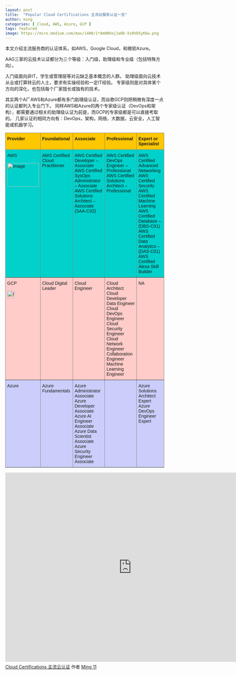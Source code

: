 ```yaml
---
layout: post
title:  "Popular Cloud Certifications 主流云服务认证一览"
author: ming
categories: [ Cloud, AWS, Azure, GCP ]
tags: featured
image: https://miro.medium.com/max/1400/1*Am0NVejJa0D-Xz0VD5yK6w.png
---
```

本文介绍主流服务商的认证体系，如AWS，Google Cloud，和微软Azure。

AAG三家的云技术认证都分为三个等级：入门级，助理级和专业级（包括特殊方向）。

入门级面向非IT，学生或管理层等对云缺乏基本概念的人群。
助理级面向云技术从业或打算转云的人士，要求有实操经验和一定IT经验。
专家级则是对具体某个方向的深化，也包括每个厂家擅长或独有的技术。

其实两个A厂AWS和Azure都有多门助理级认证，而谷歌GCP则把稍微有深度一点的认证都列入专业门下。
同样AWS和Azure的两个专家级认证（DevOps和架构），都需要通过相关的助理级认证为前提，而GCP的专家级都是可以直接考取的。
几家认证的相同方向有：DevOps，架构，网络，大数据，云安全，人工智能或机器学习。


<style type="text/css">
.tg  {border-collapse:collapse;border-spacing:0;}
.tg td{border-color:black;border-style:solid;border-width:1px;font-family:Arial, sans-serif;font-size:14px;
  overflow:hidden;padding:10px 5px;word-break:normal;}
.tg th{border-color:black;border-style:solid;border-width:1px;font-family:Arial, sans-serif;font-size:14px;
  font-weight:normal;overflow:hidden;padding:10px 5px;word-break:normal;}
.tg .tg-item{background-color:#00d2cb;border-color:inherit;text-align:left;vertical-align:top}
.tg .tg-20mg{background-color:#ffc702;border-color:inherit;font-weight:bold;text-align:left;vertical-align:top}
.tg .tg-90e1{background-color:#ffccc9;border-color:inherit;text-align:left;vertical-align:top}
.tg .tg-61xu{background-color:#cbcefb;border-color:inherit;text-align:left;vertical-align:top}
.tg .tg-z115{background-color:#cbcefb;border-color:inherit;text-align:right;vertical-align:top}
</style>
<table class="tg">
<thead>
  <tr>
    <th class="tg-20mg">Provider</th>
    <th class="tg-20mg">Foundational</th>
    <th class="tg-20mg">Associate</th>
    <th class="tg-20mg">Professional</th>
    <th class="tg-20mg">Expert or Specialist</th>
  </tr>
</thead>
<tbody>
  <tr>
    <td class="tg-item">AWS<br><br><img src="https://a0.awsstatic.com/libra-css/images/logos/aws_smile-header-desktop-en-white_59x35@2x.png" alt="Image" width="100" height="75"></td>
    <td class="tg-item">AWS Certified Cloud Practitioner</td>
    <td class="tg-item">AWS Certified Developer – Associate<br>AWS Certified SysOps Administrator – Associate<br>AWS Certified Solutions Architect – Associate (SAA-C02)</td>
    <td class="tg-item">AWS Certified DevOps Engineer – Professional<br>AWS Certified Solutions Architect – Professional<br></td>
    <td class="tg-item">AWS Certified Advanced Networking <br>AWS Certified Security <br>AWS Certified Machine Learning<br>AWS Certified Database – (DBS-C01)<br>AWS Certified Data Analytics – (DAS-C01)<br>AWS Certified Alexa Skill Builder </td>
  </tr>
  <tr>
    <td class="tg-90e1">GCP<br><br><img src="https://ssl.gstatic.com/pantheon/images/freetrial/cloud_logo_no_text.svg" alt="Image" width="24" height="24"></td>
    <td class="tg-90e1">Cloud Digital Leader</td>
    <td class="tg-90e1">Cloud Engineer</td>
    <td class="tg-90e1">Cloud Architect<br>Cloud Developer<br>Data Engineer<br>Cloud DevOps Engineer<br>Cloud Security Engineer<br>Cloud Network Engineer<br>Collaboration Engineer<br>Machine Learning Engineer</td>
    <td class="tg-90e1">NA</td>
  </tr>
  <tr>
    <td class="tg-61xu">Azure</td>
    <td class="tg-61xu">Azure Fundamentals</td>
    <td class="tg-61xu">Azure Administrator Associate<br>Azure Developer Associate<br>Azure AI Engineer Associate<br>Azure Data Scientist Associate<br>Azure Security Engineer Associate</td>
    <td class="tg-z115"></td>
    <td class="tg-61xu">Azure Solutions Architect Expert<br>Azure DevOps Engineer Expert<br></td>
  </tr>
</tbody>
</table>

<iframe width="800" height="600" frameborder="0" src="https://www.mindmeister.com/maps/public_map_shell/1974768606/cloud-certifications?width=800&height=600&z=auto&t=AU08CLDw9p&live_update=1&presentation=1" scrolling="no" style="overflow: hidden; margin-bottom: 5px;">您目前的浏览器无法显示框架元素。请访问MindMeister上的<a href="https://www.mindmeister.com/1974768606/cloud-certifications?t=AU08CLDw9p" target="_blank">Cloud Certifications 主流云认证</a>页面。</iframe><div class="mb-5"><a href="https://www.mindmeister.com/1974768606/cloud-certifications?t=AU08CLDw9p" target="_blank">Cloud Certifications 主流云认证</a> 作者 <a href="https://www.mindmeister.com/users/channel/214244" target="_blank">Ming 11</a></div>
